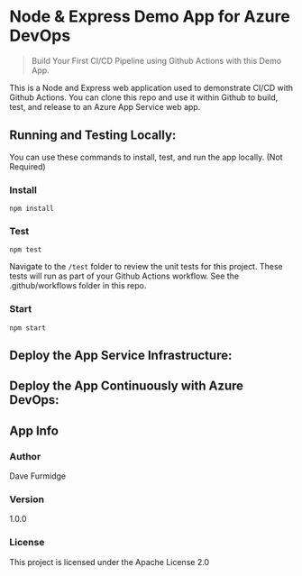 # Node & Express Demo App for Azure DevOps

> Build Your First CI/CD Pipeline using Github Actions with this Demo App.

This is a Node and Express web application used to demonstrate CI/CD with Github Actions. You can clone this repo and use it within Github to build, test, and release to an Azure App Service web app.

## Running and Testing Locally:

You can use these commands to install, test, and run the app locally. (Not Required)

### Install

```
npm install
```

### Test

```
npm test
```

Navigate to the `/test` folder to review the unit tests for this project. These tests will run as part of your Github Actions workflow. See the .github/workflows folder in this repo.

### Start

```
npm start
```

## Deploy the App Service Infrastructure:


## Deploy the App Continuously with Azure DevOps:


## App Info

### Author

Dave Furmidge

### Version

1.0.0

### License

This project is licensed under the Apache License 2.0
